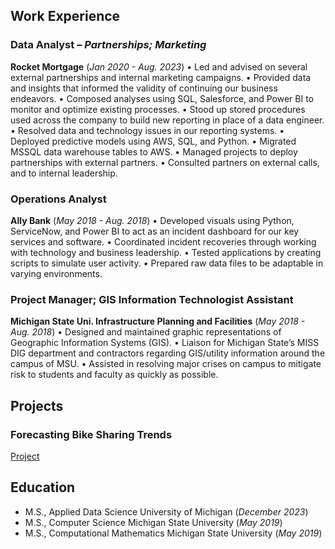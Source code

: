 ## Work Experience
### Data Analyst – _Partnerships; Marketing_ 
**Rocket Mortgage**
(_Jan 2020 - Aug. 2023_)
•	Led and advised on several external partnerships and internal marketing campaigns. 
•	Provided data and insights that informed the validity of continuing our business endeavors.
•	Composed analyses using SQL, Salesforce, and Power BI to monitor and optimize existing processes.
•	Stood up stored procedures used across the company to build new reporting in place of a data engineer.
•	Resolved data and technology issues in our reporting systems.
•	Deployed predictive models using AWS, SQL, and Python.
•	Migrated MSSQL data warehouse tables to AWS.
•	Managed projects to deploy partnerships with external partners. 
•	Consulted partners on external calls, and to internal leadership.

### Operations Analyst 
**Ally Bank** 
(_May 2018 - Aug. 2018_)
•	Developed visuals using Python, ServiceNow, and Power BI to act as an incident dashboard for our key services and software.
•	Coordinated incident recoveries through working with technology and business leadership.
•	Tested applications by creating scripts to simulate user activity.
•	Prepared raw data files to be adaptable in varying environments.

### Project Manager; GIS Information Technologist Assistant 
**Michigan State Uni. Infrastructure Planning and Facilities**
(_May 2018 - Aug. 2018_)
•	Designed and maintained graphic representations of Geographic Information Systems (GIS).
•	Liaison for Michigan State’s MISS DIG department and contractors regarding GIS/utility information around the campus of MSU.
•	Assisted in resolving major crises on campus to mitigate risk to students and faculty as quickly as possible.


## Projects
### Forecasting Bike Sharing Trends
[Project](https://github.com/PatrickT19/patrickt.github.io/tree/0670814973ce45820ed15f8be838ec8701870ae3/Computational%20Mathematics%20Capstone)

## Education
- M.S., Applied Data Science    University of Michigan (_December 2023_)
- M.S., Computer Science    Michigan State University (_May 2019_)
- M.S., Computational Mathematics    Michigan State University (_May 2019_)
